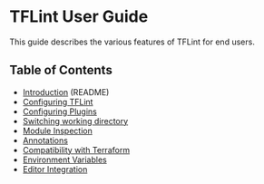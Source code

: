 # TFLint User Guide

This guide describes the various features of TFLint for end users.

## Table of Contents

- [Introduction](../../README.md) (README)
- [Configuring TFLint](config.md)
- [Configuring Plugins](plugins.md)
- [Switching working directory](working-directory.md)
- [Module Inspection](module-inspection.md)
- [Annotations](annotations.md)
- [Compatibility with Terraform](compatibility.md)
- [Environment Variables](./environment_variables.md)
- [Editor Integration](editor-integration.md)
